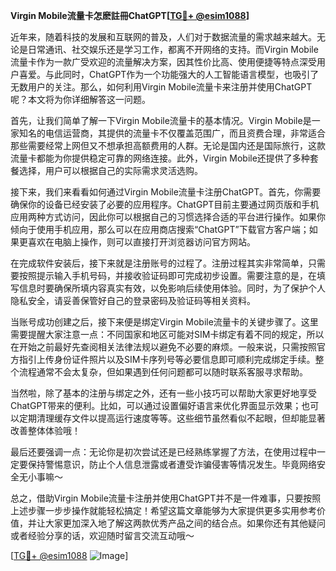 **Virgin Mobile流量卡怎麽註冊ChatGPT[[TG💪+ @esim1088](https://t.me/s/esim1088)]**

近年来，随着科技的发展和互联网的普及，人们对于数据流量的需求越来越大。无论是日常通讯、社交娱乐还是学习工作，都离不开网络的支持。而Virgin Mobile流量卡作为一款广受欢迎的流量解决方案，因其性价比高、使用便捷等特点深受用户喜爱。与此同时，ChatGPT作为一个功能强大的人工智能语言模型，也吸引了无数用户的关注。那么，如何利用Virgin Mobile流量卡来注册并使用ChatGPT呢？本文将为你详细解答这一问题。

首先，让我们简单了解一下Virgin Mobile流量卡的基本情况。Virgin Mobile是一家知名的电信运营商，其提供的流量卡不仅覆盖范围广，而且资费合理，非常适合那些需要经常上网但又不想承担高额费用的人群。无论是国内还是国际旅行，这款流量卡都能为你提供稳定可靠的网络连接。此外，Virgin Mobile还提供了多种套餐选择，用户可以根据自己的实际需求灵活选购。

接下来，我们来看看如何通过Virgin Mobile流量卡注册ChatGPT。首先，你需要确保你的设备已经安装了必要的应用程序。ChatGPT目前主要通过网页版和手机应用两种方式访问，因此你可以根据自己的习惯选择合适的平台进行操作。如果你倾向于使用手机应用，那么可以在应用商店搜索“ChatGPT”下载官方客户端；如果更喜欢在电脑上操作，则可以直接打开浏览器访问官方网站。

在完成软件安装后，接下来就是注册账号的过程了。注册过程其实非常简单，只需要按照提示输入手机号码，并接收验证码即可完成初步设置。需要注意的是，在填写信息时要确保所填内容真实有效，以免影响后续使用体验。同时，为了保护个人隐私安全，请妥善保管好自己的登录密码及验证码等相关资料。

当账号成功创建之后，接下来便是绑定Virgin Mobile流量卡的关键步骤了。这里需要提醒大家注意一点：不同国家和地区可能对SIM卡绑定有着不同的规定，所以在开始之前最好先查阅相关法律法规以避免不必要的麻烦。一般来说，只需按照官方指引上传身份证件照片以及SIM卡序列号等必要信息即可顺利完成绑定手续。整个流程通常不会太复杂，但如果遇到任何问题都可以随时联系客服寻求帮助。

当然啦，除了基本的注册与绑定之外，还有一些小技巧可以帮助大家更好地享受ChatGPT带来的便利。比如，可以通过设置偏好语言来优化界面显示效果；也可以定期清理缓存文件以提高运行速度等等。这些细节虽然看似不起眼，但却能显著改善整体体验哦！

最后还要强调一点：无论你是初次尝试还是已经熟练掌握了方法，在使用过程中一定要保持警惕意识，防止个人信息泄露或者遭受诈骗侵害等情况发生。毕竟网络安全无小事嘛～

总之，借助Virgin Mobile流量卡注册并使用ChatGPT并不是一件难事，只要按照上述步骤一步步操作就能轻松搞定！希望这篇文章能够为大家提供更多实用参考价值，并让大家更加深入地了解这两款优秀产品之间的结合点。如果你还有其他疑问或者经验分享的话，欢迎随时留言交流互动哦～

[[TG💪+ @esim1088](https://t.me/s/esim1088) ![Image](https://i.postimg.cc/4NQfJmqS/Snipaste-2025-05-13-00-14-12.png)]